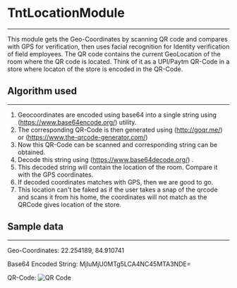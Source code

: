# TntLocationModule
-------------------

This module gets the Geo-Coordinates by scanning QR code and compares with GPS for verification,
then uses facial recognition for Identity verification of field employees.
The QR code contains the current GeoLocation of the room where the QR code is located.
Think of it as a UPI/Paytm QR-Code in a store where locaton of the store is encoded in the QR-Code.

## Algorithm used
-----------------

1. Geocoordinates are encoded using base64 into a single string using (https://www.base64encode.org/) utility.
2. The corresponding QR-Code is then generated using (http://goqr.me/) or (https://www.the-qrcode-generator.com/)
3. Now this QR-Code can be scanned and corresponding string can be obtained.
4. Decode this string using (https://www.base64decode.org/) .
5. This decoded string will contain the location of the room. Compare it with the GPS coordinates.
6. If decoded coordinates matches with GPS, then we are good to go.
7. This location can't be faked as if the user takes a snap of the qrcode and scans it from his home, 
   the coordinates will not match as the QRCode gives location of the store.

## Sample data
--------------

Geo-Coordinates: 22.254189, 84.910741

Base64 Encoded String: MjIuMjU0MTg5LCA4NC45MTA3NDE=

QR-Code:
![QR Code](https://i.imgur.com/0DugdyS.png)
